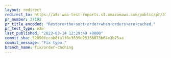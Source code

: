 ```yaml
---
layout: redirect
redirect_to: https://a8c-woo-test-reports.s3.amazonaws.com/public/pr/37192/e2e/index.html
pr_number: 37192
pr_title_encoded: "Restore+the+sort+order+when+orders+are+cached."
pr_test_type: e2e
last_published: "2023-03-14 12:29:49 +0000"
commit_sha: 52890fccab8fa1f0e3539d25158073b64e3b75aa
commit_message: "Fix typo."
branch_name: fix/order-caching
---
```

